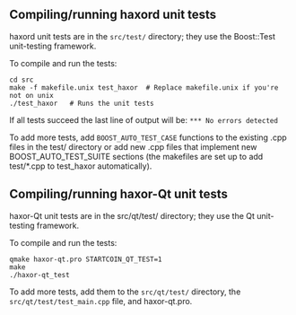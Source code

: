 Compiling/running haxord unit tests
------------------------------------

haxord unit tests are in the `src/test/` directory; they
use the Boost::Test unit-testing framework.

To compile and run the tests:

	cd src
	make -f makefile.unix test_haxor  # Replace makefile.unix if you're not on unix
	./test_haxor   # Runs the unit tests

If all tests succeed the last line of output will be:
`*** No errors detected`

To add more tests, add `BOOST_AUTO_TEST_CASE` functions to the existing
.cpp files in the test/ directory or add new .cpp files that
implement new BOOST_AUTO_TEST_SUITE sections (the makefiles are
set up to add test/*.cpp to test_haxor automatically).


Compiling/running haxor-Qt unit tests
---------------------------------------

haxor-Qt unit tests are in the src/qt/test/ directory; they
use the Qt unit-testing framework.

To compile and run the tests:

	qmake haxor-qt.pro STARTCOIN_QT_TEST=1
	make
	./haxor-qt_test

To add more tests, add them to the `src/qt/test/` directory,
the `src/qt/test/test_main.cpp` file, and haxor-qt.pro.
